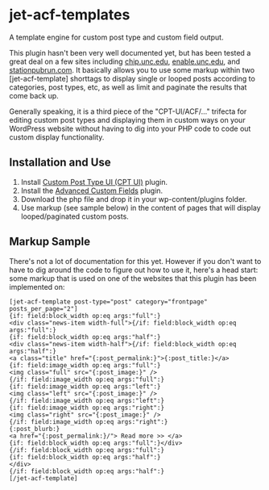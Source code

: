 # jet-acf-templates

A template engine for custom post type and custom field output.

  This plugin hasn't been very well documented yet, but has been tested a great deal on a few sites including [chip.unc.edu](https:chip.unc.edu), [enable.unc.edu](https://enable.unc.edu), and [stationpubrun.com](https://stationpubrun.com). It basically allows you to use some markup within two \[jet-acf-template\] shorttags to display single or looped posts according to categories, post types, etc, as well as limit and paginate the results that come back up.

Generally speaking, it is a third piece of the "CPT-UI/ACF/..." trifecta for editing custom post types and displaying them in custom ways on your WordPress website without having to dig into your PHP code to code out custom display functionality.

## Installation and Use

1. Install [Custom Post Type UI (CPT UI)](https://wordpress.org/plugins/custom-post-type-ui/) plugin.
1. Install the [Advanced Custom Fields](https://www.advancedcustomfields.com/) plugin.
1. Download the php file and drop it in your wp-content/plugins folder.
1. Use markup (see sample below) in the content of pages that will display looped/paginated custom posts.

## Markup Sample
There's not a lot of documentation for this yet. However if you don't want to have to dig around the code to figure out how to use it, here's a head start: some markup that is used on one of the websites that this plugin has been implemented on:



```
[jet-acf-template post-type="post" category="frontpage" posts_per_page="2"]
{if: field:block_width op:eq args:"full":}
<div class="news-item width-full">{/if: field:block_width op:eq args:"full":}
{if: field:block_width op:eq args:"half":}
<div class="news-item width-half">{/if: field:block_width op:eq args:"half":}
<a class="title" href="{:post_permalink:}">{:post_title:}</a>
{if: field:image_width op:eq args:"full":}
<img class="full" src="{:post_image:}" />
{/if: field:image_width op:eq args:"full":}
{if: field:image_width op:eq args:"left":}
<img class="left" src="{:post_image:}" />
{/if: field:image_width op:eq args:"left":}
{if: field:image_width op:eq args:"right":}
<img class="right" src="{:post_image:}" />
{/if: field:image_width op:eq args:"right":}
{:post_blurb:}
<a href="{:post_permalink:}/"> Read more >> </a>
{if: field:block_width op:eq args:"full":}</div>
{/if: field:block_width op:eq args:"full":}
{if: field:block_width op:eq args:"half":}
</div>
{/if: field:block_width op:eq args:"half":}
[/jet-acf-template]
```

